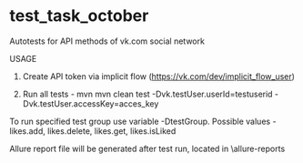 # test_task_october
Autotests for API methods of vk.com social network

USAGE

1. Create API token via implicit flow (https://vk.com/dev/implicit_flow_user)

2. Run all tests - mvn mvn clean test -Dvk.testUser.userId=testuserid -Dvk.testUser.accessKey=acces_key

To run specified test group use variable -DtestGroup. Possible values - likes.add, likes.delete, likes.get, likes.isLiked

Allure report file will be generated after test run, located in \allure-reports
